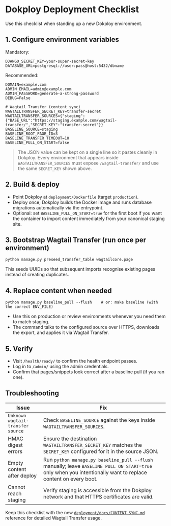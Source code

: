 # Dokploy Deployment Checklist

Use this checklist when standing up a new Dokploy environment.

## 1. Configure environment variables

Mandatory:

```env
DJANGO_SECRET_KEY=your-super-secret-key
DATABASE_URL=postgresql://user:pass@host:5432/dbname
```

Recommended:

```env
DOMAIN=example.com
ADMIN_EMAIL=admin@example.com
ADMIN_PASSWORD=generate-a-strong-password
DEBUG=False

# Wagtail Transfer (content sync)
WAGTAILTRANSFER_SECRET_KEY=transfer-secret
WAGTAILTRANSFER_SOURCES={"staging":{"BASE_URL":"https://staging.example.com/wagtail-transfer/","SECRET_KEY":"transfer-secret"}}
BASELINE_SOURCE=staging
BASELINE_ROOT_PAGE_ID=3
BASELINE_TRANSFER_TIMEOUT=10
BASELINE_PULL_ON_START=false
```

> The JSON value can be kept on a single line so it pastes cleanly in Dokploy. Every environment that appears inside `WAGTAILTRANSFER_SOURCES` must expose `/wagtail-transfer/` and use the same `SECRET_KEY` shown above.

## 2. Build & deploy

- Point Dokploy at `deployment/Dockerfile` (target `production`).
- Deploy once; Dokploy builds the Docker image and runs database migrations automatically via the entrypoint.
- Optional: set `BASELINE_PULL_ON_START=true` for the first boot if you want the container to import content immediately from your canonical staging site.

## 3. Bootstrap Wagtail Transfer (run once per environment)

```
python manage.py preseed_transfer_table wagtailcore.page
```

This seeds UUIDs so that subsequent imports recognise existing pages instead of creating duplicates.

## 4. Replace content when needed

```
python manage.py baseline_pull --flush    # or: make baseline (with the correct ENV_FILE)
```

- Use this on production or review environments whenever you need them to match staging.
- The command talks to the configured source over HTTPS, downloads the export, and applies it via Wagtail Transfer.

## 5. Verify

- Visit `/health/ready/` to confirm the health endpoint passes.
- Log in to `/admin/` using the admin credentials.
- Confirm that pages/snippets look correct after a baseline pull (if you ran one).

## Troubleshooting

| Issue | Fix |
| --- | --- |
| `Unknown wagtail-transfer source` | Check `BASELINE_SOURCE` against the keys inside `WAGTAILTRANSFER_SOURCES`. |
| HMAC digest errors | Ensure the destination `WAGTAILTRANSFER_SECRET_KEY` matches the `SECRET_KEY` configured for it in the source JSON. |
| Empty content after deploy | Run `python manage.py baseline_pull --flush` manually; leave `BASELINE_PULL_ON_START=true` only when you intentionally want to replace content on every boot. |
| Cannot reach staging | Verify staging is accessible from the Dokploy network and that HTTPS certificates are valid. |

Keep this checklist with the new [`deployment/docs/CONTENT_SYNC.md`](CONTENT_SYNC.md) reference for detailed Wagtail Transfer usage.
